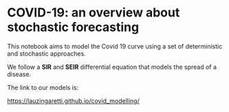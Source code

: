# COVID-19: an overview about stochastic forecasting 

This notebook aims to model the Covid 19 curve using a set of deterministic and stochastic approaches. 

We follow a **SIR** and **SEIR** differential equation that models the spread of a disease.

The link to our models is:

https://lauzingaretti.github.io/covid_modelling/
